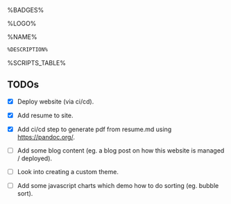 <!-- markdownlint-disable MD041 MD010 -->
%BADGES%

%LOGO%

%NAME%

```diff
%DESCRIPTION%
```

%SCRIPTS_TABLE%

## TODOs

* [x] Deploy website (via ci/cd).
* [x] Add resume to site.
* [x] Add ci/cd step to generate pdf from resume.md using https://pandoc.org/.
* [ ] Add some blog content (eg. a blog post on how this website is managed / deployed).
* [ ] Look into creating a custom theme.
* [ ] Add some javascript charts which demo how to do sorting (eg. bubble sort).

